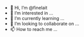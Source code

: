 - 👋 Hi, I’m @finelait
- 👀 I’m interested in ...
- 🌱 I’m currently learning ...
- 💞️ I’m looking to collaborate on ...
- 📫 How to reach me ...

<!---
finelait/finelait is a ✨ special ✨ repository because its `README.md` (this file) appears on your GitHub profile.
You can click the Preview link to take a look at your changes.
--->
